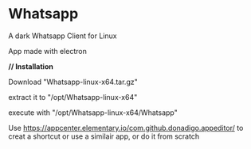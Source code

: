 # Whatsapp
A dark Whatsapp Client for Linux

App made with electron

**// Installation**

Download "Whatsapp-linux-x64.tar.gz"

extract it to "/opt/Whatsapp-linux-x64"

execute with "/opt/Whatsapp-linux-x64/Whatsapp"

Use https://appcenter.elementary.io/com.github.donadigo.appeditor/ 
to creat a shortcut or use a similair app, or do it from scratch
